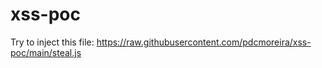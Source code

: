 # xss-poc
Try to inject this file:
https://raw.githubusercontent.com/pdcmoreira/xss-poc/main/steal.js
